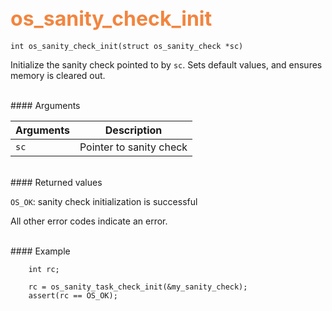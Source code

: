## <font color="F2853F" style="font-size:24pt"> os_sanity_check_init</font>

```no-highlight
int os_sanity_check_init(struct os_sanity_check *sc)
```
Initialize the sanity check pointed to by `sc`.  Sets default values, and ensures
memory is cleared out.
 
<br>
#### Arguments

| Arguments | Description | 
|-----------|-------------| 
| `sc` | Pointer to sanity check | 

<br>
#### Returned values

`OS_OK`: sanity check initialization is successful 

All other error codes indicate an error.

<br>
#### Example

```no-highlight
    int rc;

    rc = os_sanity_task_check_init(&my_sanity_check); 
    assert(rc == OS_OK);

```

